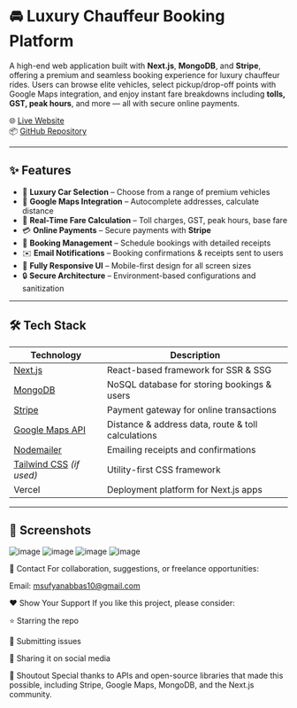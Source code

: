 # 🚘 Luxury Chauffeur Booking Platform

A high-end web application built with **Next.js**, **MongoDB**, and **Stripe**, offering a premium and seamless booking experience for luxury chauffeur rides. Users can browse elite vehicles, select pickup/drop-off points with Google Maps integration, and enjoy instant fare breakdowns including **tolls, GST, peak hours**, and more — all with secure online payments.

🌐 [Live Website](https://your-production-url.com)  
📦 [GitHub Repository](https://github.com/your-username/your-repo-name)

---

## ✨ Features

- 🚗 **Luxury Car Selection** – Choose from a range of premium vehicles
- 📍 **Google Maps Integration** – Autocomplete addresses, calculate distance
- 🧾 **Real-Time Fare Calculation** – Toll charges, GST, peak hours, base fare
- 💳 **Online Payments** – Secure payments with **Stripe**
- 📅 **Booking Management** – Schedule bookings with detailed receipts
- ✉️ **Email Notifications** – Booking confirmations & receipts sent to users
- 📱 **Fully Responsive UI** – Mobile-first design for all screen sizes
- 🔒 **Secure Architecture** – Environment-based configurations and sanitization

---

## 🛠 Tech Stack

| Technology | Description |
|------------|-------------|
| [Next.js](https://nextjs.org/) | React-based framework for SSR & SSG |
| [MongoDB](https://www.mongodb.com/) | NoSQL database for storing bookings & users |
| [Stripe](https://stripe.com/) | Payment gateway for online transactions |
| [Google Maps API](https://developers.google.com/maps) | Distance & address data, route & toll calculations |
| [Nodemailer](https://nodemailer.com/) | Emailing receipts and confirmations |
| [Tailwind CSS](https://tailwindcss.com/) *(if used)* | Utility-first CSS framework |
| Vercel | Deployment platform for Next.js apps |

---

## 📸 Screenshots

![image](https://github.com/user-attachments/assets/b81654c1-5efd-4b86-a4b6-73d95e34c682)
![image](https://github.com/user-attachments/assets/7b0dc235-8053-4f43-8ff3-ddd1f529d438)
![image](https://github.com/user-attachments/assets/b88fa149-cec5-4791-bf5b-30af74e2832c)
![image](https://github.com/user-attachments/assets/22af0739-1cfb-4168-87c9-823ec5403f45)


📧 Contact
For collaboration, suggestions, or freelance opportunities:

Email: msufyanabbas10@gmail.com

❤️ Show Your Support
If you like this project, please consider:

⭐ Starring the repo

🐛 Submitting issues

📢 Sharing it on social media

📣 Shoutout
Special thanks to APIs and open-source libraries that made this possible, including Stripe, Google Maps, MongoDB, and the Next.js community.
